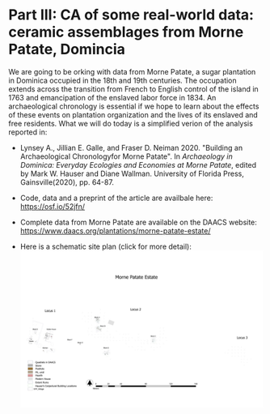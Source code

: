 # Part III: CA of some real-world data: ceramic assemblages from Morne Patate, Domincia
We are going to be orking with data from Morne Patate, a sugar plantation in Dominica occupied in the 18th and 19th centuries. The occupation extends across  the transition from French to English control of the island in 1763 and emancipation of the enslaved labor force in 1834. An archaeological chronology is essential if we hope to learn about the effects of these events on plantation organization and the lives of its enslaved and free residents. What we will do today is a simplified verion of the analysis reported in:
- Lynsey A., Jillian E. Galle, and Fraser D. Neiman 2020. "Building an Archaeological Chronologyfor Morne Patate". In *Archaeology in Dominica: Everyday Ecologies and Economies at Morne Patate*, edited by Mark W. Hauser and Diane Wallman. University of Florida Press, Gainsville(2020), pp. 64-87. 

- Code, data and a preprint of the article are availbale here: https://osf.io/52jfn/
- Complete data from Morne Patate are available on the DAACS website: https://www.daacs.org/plantations/morne-patate-estate/ 
- Here is a schematic site plan (click for more detail): 
![](./Images/MornePatatePlantation.png) 
